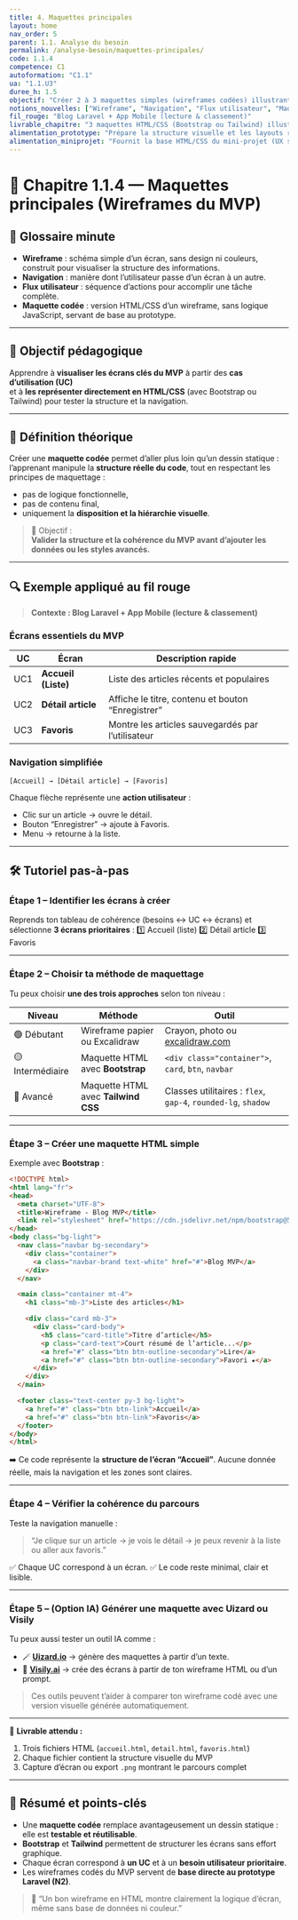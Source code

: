 ```yaml
---
title: 4. Maquettes principales
layout: home
nav_order: 5
parent: 1.1. Analyse du besoin
permalink: /analyse-besoin/maquettes-principales/
code: 1.1.4
competence: C1
autoformation: "C1.1"
ua: "1.1.U3"
duree_h: 1.5
objectif: "Créer 2 à 3 maquettes simples (wireframes codées) illustrant les parcours principaux du MVP avec Bootstrap ou Tailwind."
notions_nouvelles: ["Wireframe", "Navigation", "Flux utilisateur", "Maquette codée"]
fil_rouge: "Blog Laravel + App Mobile (lecture & classement)"
livrable_chapitre: "3 maquettes HTML/CSS (Bootstrap ou Tailwind) illustrant les écrans du MVP : liste, détail, favoris."
alimentation_prototype: "Prépare la structure visuelle et les layouts réutilisables dans le prototype N2."
alimentation_miniprojet: "Fournit la base HTML/CSS du mini-projet (UX simple et cohérente)."
---
```


# 📘 Chapitre 1.1.4 — Maquettes principales (Wireframes du MVP)

## 📒 Glossaire minute

- **Wireframe** : schéma simple d’un écran, sans design ni couleurs, construit pour visualiser la structure des informations.  
- **Navigation** : manière dont l’utilisateur passe d’un écran à un autre.  
- **Flux utilisateur** : séquence d’actions pour accomplir une tâche complète.  
- **Maquette codée** : version HTML/CSS d’un wireframe, sans logique JavaScript, servant de base au prototype.

---

## 🎯 Objectif pédagogique

Apprendre à **visualiser les écrans clés du MVP** à partir des **cas d’utilisation (UC)**  
et à **les représenter directement en HTML/CSS** (avec Bootstrap ou Tailwind) pour tester la structure et la navigation.

---

## 🧠 Définition théorique

Créer une **maquette codée** permet d’aller plus loin qu’un dessin statique :  
l’apprenant manipule la **structure réelle du code**, tout en respectant les principes de maquettage :  
- pas de logique fonctionnelle,  
- pas de contenu final,  
- uniquement la **disposition et la hiérarchie visuelle**.

> 💬 Objectif :  
> **Valider la structure et la cohérence du MVP avant d’ajouter les données ou les styles avancés.**

---

## 🔍 Exemple appliqué au fil rouge

> **Contexte : Blog Laravel + App Mobile (lecture & classement)**

### Écrans essentiels du MVP

| UC | Écran | Description rapide |
|----|--------|--------------------|
| UC1 | **Accueil (Liste)** | Liste des articles récents et populaires |
| UC2 | **Détail article** | Affiche le titre, contenu et bouton “Enregistrer” |
| UC3 | **Favoris** | Montre les articles sauvegardés par l’utilisateur |

### Navigation simplifiée

```text
[Accueil] → [Détail article] → [Favoris]
```

Chaque flèche représente une **action utilisateur** :

* Clic sur un article → ouvre le détail.
* Bouton “Enregistrer” → ajoute à Favoris.
* Menu → retourne à la liste.

---

## 🛠 Tutoriel pas-à-pas

### Étape 1 – Identifier les écrans à créer

Reprends ton tableau de cohérence (besoins ↔ UC ↔ écrans)
et sélectionne **3 écrans prioritaires** :
1️⃣ Accueil (liste)
2️⃣ Détail article
3️⃣ Favoris

---

### Étape 2 – Choisir ta méthode de maquettage

Tu peux choisir **une des trois approches** selon ton niveau :

| Niveau           | Méthode                             | Outil                                                         |
| ---------------- | ----------------------------------- | ------------------------------------------------------------- |
| 🟢 Débutant      | Wireframe papier ou Excalidraw      | Crayon, photo ou [excalidraw.com](https://excalidraw.com)     |
| 🟡 Intermédiaire | Maquette HTML avec **Bootstrap**    | `<div class="container">`, `card`, `btn`, `navbar`            |
| 🔵 Avancé        | Maquette HTML avec **Tailwind CSS** | Classes utilitaires : `flex`, `gap-4`, `rounded-lg`, `shadow` |

---

### Étape 3 – Créer une maquette HTML simple

Exemple avec **Bootstrap** :

```html
<!DOCTYPE html>
<html lang="fr">
<head>
  <meta charset="UTF-8">
  <title>Wireframe - Blog MVP</title>
  <link rel="stylesheet" href="https://cdn.jsdelivr.net/npm/bootstrap@5.3.2/dist/css/bootstrap.min.css">
</head>
<body class="bg-light">
  <nav class="navbar bg-secondary">
    <div class="container">
      <a class="navbar-brand text-white" href="#">Blog MVP</a>
    </div>
  </nav>

  <main class="container mt-4">
    <h1 class="mb-3">Liste des articles</h1>

    <div class="card mb-3">
      <div class="card-body">
        <h5 class="card-title">Titre d’article</h5>
        <p class="card-text">Court résumé de l’article...</p>
        <a href="#" class="btn btn-outline-secondary">Lire</a>
        <a href="#" class="btn btn-outline-secondary">Favori ★</a>
      </div>
    </div>
  </main>

  <footer class="text-center py-3 bg-light">
    <a href="#" class="btn btn-link">Accueil</a>
    <a href="#" class="btn btn-link">Favoris</a>
  </footer>
</body>
</html>
```

➡️ Ce code représente la **structure de l’écran “Accueil”**.
Aucune donnée réelle, mais la navigation et les zones sont claires.

---

### Étape 4 – Vérifier la cohérence du parcours

Teste la navigation manuelle :

> “Je clique sur un article → je vois le détail → je peux revenir à la liste ou aller aux favoris.”

✅ Chaque UC correspond à un écran.
✅ Le code reste minimal, clair et lisible.

---

### Étape 5 – (Option IA) Générer une maquette avec Uizard ou Visily

Tu peux aussi tester un outil IA comme :

* 🪄 [**Uizard.io**](https://uizard.io) → génère des maquettes à partir d’un texte.
* 💬 [**Visily.ai**](https://visily.ai) → crée des écrans à partir de ton wireframe HTML ou d’un prompt.

> Ces outils peuvent t’aider à comparer ton wireframe codé avec une version visuelle générée automatiquement.

---

📄 **Livrable attendu :**

1. Trois fichiers HTML (`accueil.html`, `detail.html`, `favoris.html`)
2. Chaque fichier contient la structure visuelle du MVP
3. Capture d’écran ou export `.png` montrant le parcours complet

---

## 🧾 Résumé et points-clés

* Une **maquette codée** remplace avantageusement un dessin statique : elle est **testable et réutilisable**.
* **Bootstrap** et **Tailwind** permettent de structurer les écrans sans effort graphique.
* Chaque écran correspond à **un UC** et à un **besoin utilisateur prioritaire**.
* Les wireframes codés du MVP servent de **base directe au prototype Laravel (N2)**.

> 🎯 “Un bon wireframe en HTML montre clairement la logique d’écran, même sans base de données ni couleur.”

